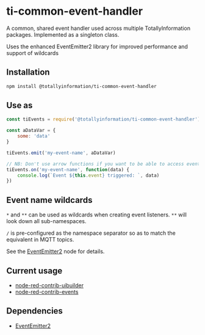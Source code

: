 # ti-common-event-handler

A common, shared event handler used across multiple TotallyInformation packages.
Implemented as a singleton class.

Uses the enhanced EventEmitter2 library for improved performance and support of wildcards

## Installation

```bash
npm install @totallyinformation/ti-common-event-handler
```

## Use as

```js
const tiEvents = require('@totallyinformation/ti-common-event-handler')

const aDataVar = {
    some: 'data'
}

tiEvents.emit('my-event-name', aDataVar)

// NB: Don't use arrow functions if you want to be able to access event name
tiEvents.on('my-event-name', function(data) {
    console.log(`Event ${this.event} triggered: `, data)
})
```

## Event name wildcards

`*` and `**` can be used as wildcards when creating event listeners. `**` will look down all sub-namespaces.

`/` is pre-configured as the namespace separator so as to match the equivalent in MQTT topics.

See the [EventEmitter2](https://github.com/EventEmitter2/EventEmitter2) node for details.

## Current usage

* [node-red-contrib-uibuilder](https://github.com/TotallyInformation/node-red-contrib-uibuilder)
* [node-red-contrib-events](https://github.com/TotallyInformation/node-red-contrib-events)

## Dependencies

* [EventEmitter2](https://github.com/EventEmitter2/EventEmitter2)
